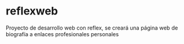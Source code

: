 # reflexweb
Proyecto de desarrollo web con reflex, se creará una página web de biografía a enlaces profesionales personales

